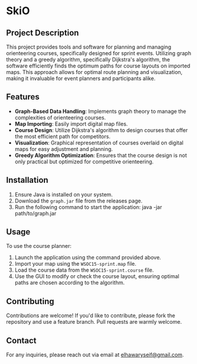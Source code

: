 # SkiO
 
## Project Description
This project provides tools and software for planning and managing orienteering courses, specifically designed for sprint events. Utilizing graph theory and a greedy algorithm, specifically Dijkstra's algorithm, the software efficiently finds the optimum paths for course layouts on imported maps. This approach allows for optimal route planning and visualization, making it invaluable for event planners and participants alike.

## Features
- **Graph-Based Data Handling**: Implements graph theory to manage the complexities of orienteering courses.
- **Map Importing**: Easily import digital map files.
- **Course Design**: Utilize Dijkstra's algorithm to design courses that offer the most efficient path for competitors.
- **Visualization**: Graphical representation of courses overlaid on digital maps for easy adjustment and planning.
- **Greedy Algorithm Optimization**: Ensures that the course design is not only practical but optimized for competitive orienteering.

## Installation
1. Ensure Java is installed on your system.
2. Download the `graph.jar` file from the releases page.
3. Run the following command to start the application: java -jar path/to/graph.jar

## Usage
To use the course planner:
1. Launch the application using the command provided above.
2. Import your map using the `WSOC15-sprint.map` file.
3. Load the course data from the `WSOC15-sprint.course` file.
4. Use the GUI to modify or check the course layout, ensuring optimal paths are chosen according to the algorithm.

## Contributing
Contributions are welcome! If you'd like to contribute, please fork the repository and use a feature branch. Pull requests are warmly welcome.

## Contact
For any inquiries, please reach out via email at elhawaryseif@gmail.com.
